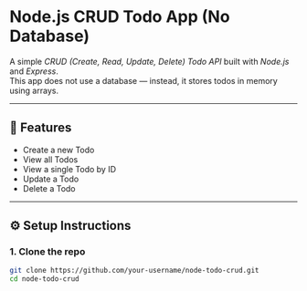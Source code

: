 # Node.js CRUD Todo App (No Database)

A simple *CRUD (Create, Read, Update, Delete) Todo API* built with *Node.js* and *Express*.  
This app does not use a database — instead, it stores todos in memory using arrays.  

---

## 🚀 Features
- Create a new Todo
- View all Todos
- View a single Todo by ID
- Update a Todo
- Delete a Todo

---

## ⚙ Setup Instructions

### 1. Clone the repo
```sh
git clone https://github.com/your-username/node-todo-crud.git
cd node-todo-crud